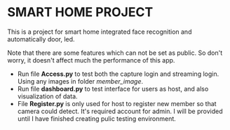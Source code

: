 # SMART HOME PROJECT
This is a project for smart home integrated face recognition and automatically door, led.

Note that there are some features which can not be set as public. So don't worry, it doesn't affect much the performance of this app.

- Run file **Access.py** to test both the capture login and streaming login. Using any images in folder *member_image*.
- Run file **dashboard.py** to test interface for users as host, and also visualization of data.
- File **Register.py** is only used for host to register new member so that camera could detect. It's required account for admin. I will be provided until I have finished creating pulic testing environment. 